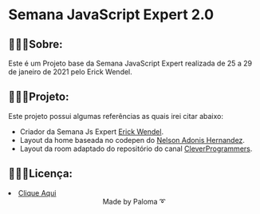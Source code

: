 # Semana JavaScript Expert 2.0

## 👩🏽‍💻Sobre:
Este é um Projeto base da Semana JavaScript Expert realizada de 25 a 29 de janeiro de 2021 pelo Erick Wendel.

## 👩🏽‍💻Projeto:

Este projeto possui algumas referências as quais irei citar abaixo:
- Criador da Semana Js Expert [Erick Wendel](https://github.com/erickwendel).
- Layout da home baseada no codepen do [Nelson Adonis Hernandez](https://codepen.io/nelsonher019/pen/eYZBqOm).
- Layout da room adaptado do repositório do canal [CleverProgrammers](https://github.com/CleverProgrammers/nodejs-zoom-clone/blob/master/views/room.ejs).

## 👩🏽‍💻Licença:

<li><a href="https://github.com/palomavila/zoom-clone-js-expert/blob/main/LICENSE">Clique Aqui</a></li>

<div align="center">
Made by Paloma ➰</p>
